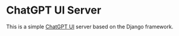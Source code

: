 # ChatGPT UI Server
This is a simple [ChatGPT UI](https://github.com/alexkpac/chatgpt-ui) server based on the Django framework.